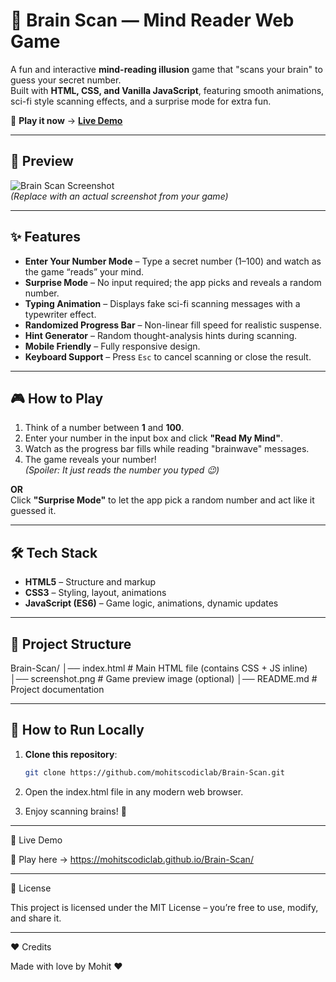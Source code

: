 # 🧠 Brain Scan — Mind Reader Web Game

A fun and interactive **mind-reading illusion** game that "scans your brain" to guess your secret number.  
Built with **HTML, CSS, and Vanilla JavaScript**, featuring smooth animations, sci-fi style scanning effects, and a surprise mode for extra fun.  

🎯 **Play it now** → [**Live Demo**](https://mohitscodiclab.github.io/Brain-Scan/)

---

## 📸 Preview
![Brain Scan Screenshot](screenshot.png)  
*(Replace with an actual screenshot from your game)*

---

## ✨ Features
- **Enter Your Number Mode** – Type a secret number (1–100) and watch as the game “reads” your mind.
- **Surprise Mode** – No input required; the app picks and reveals a random number.
- **Typing Animation** – Displays fake sci-fi scanning messages with a typewriter effect.
- **Randomized Progress Bar** – Non-linear fill speed for realistic suspense.
- **Hint Generator** – Random thought-analysis hints during scanning.
- **Mobile Friendly** – Fully responsive design.
- **Keyboard Support** – Press `Esc` to cancel scanning or close the result.

---

## 🎮 How to Play
1. Think of a number between **1** and **100**.
2. Enter your number in the input box and click **"Read My Mind"**.
3. Watch as the progress bar fills while reading "brainwave" messages.
4. The game reveals your number!  
   *(Spoiler: It just reads the number you typed 😉)*

**OR**  
Click **"Surprise Mode"** to let the app pick a random number and act like it guessed it.

---

## 🛠️ Tech Stack
- **HTML5** – Structure and markup
- **CSS3** – Styling, layout, animations
- **JavaScript (ES6)** – Game logic, animations, dynamic updates

---

## 📂 Project Structure

Brain-Scan/ │── index.html    # Main HTML file (contains CSS + JS inline) │── screenshot.png # Game preview image (optional) │── README.md     # Project documentation

---

## 🚀 How to Run Locally
1. **Clone this repository**:
   ```bash
   git clone https://github.com/mohitscodiclab/Brain-Scan.git

2. Open the index.html file in any modern web browser.


3. Enjoy scanning brains! 🧠




---

📡 Live Demo

🔗 Play here → https://mohitscodiclab.github.io/Brain-Scan/


---

📜 License

This project is licensed under the MIT License – you’re free to use, modify, and share it.


---

❤️ Credits

Made with love by Mohit ❤
